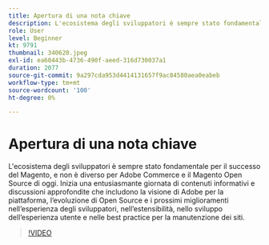```yaml
---
title: Apertura di una nota chiave
description: L'ecosistema degli sviluppatori è sempre stato fondamentale per il successo del Magento, e non è diverso per Adobe Commerce e il Magento Open Source di oggi. Avvia ... (Le descrizioni devono essere comprese tra 60 e 160 caratteri)
role: User
level: Beginner
kt: 9791
thumbnail: 340620.jpeg
exl-id: ea60443b-4736-490f-aeed-316d730037a1
duration: 2077
source-git-commit: 9a297cda953d4414131657f9ac84580aea0eabeb
workflow-type: tm+mt
source-wordcount: '100'
ht-degree: 0%

---
```


# Apertura di una nota chiave

L&#39;ecosistema degli sviluppatori è sempre stato fondamentale per il successo del Magento, e non è diverso per Adobe Commerce e il Magento Open Source di oggi. Inizia una entusiasmante giornata di contenuti informativi e discussioni approfondite che includono la visione di Adobe per la piattaforma, l’evoluzione di Open Source e i prossimi miglioramenti nell’esperienza degli sviluppatori, nell’estensibilità, nello sviluppo dell’esperienza utente e nelle best practice per la manutenzione dei siti.

>[!VIDEO](https://video.tv.adobe.com/v/340620/?quality=12&learn=on)
